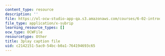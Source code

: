 ```yaml
---
content_type: resource
description: ''
file: https://ol-ocw-studio-app-qa.s3.amazonaws.com/courses/6-02-introduction-to-eecs-ii-digital-communication-systems-fall-2012/c21421515ac054bcb0a1764194693c65_QfaGCnfWpus.vtt
file_type: application/x-subrip
learning_resource_types: []
ocw_type: OCWFile
resourcetype: Other
title: 3play caption file
uid: c2142151-5ac0-54bc-b0a1-764194693c65
---
```

